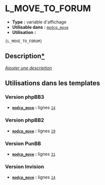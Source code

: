 # L_MOVE_TO_FORUM
* __Type__ __:__ variable d'affichage
* __Utilisable dans__ __:__ [`modcp_move`](../tpl/modcp_move.md#readme)
* __Utilisation__ __:__

```smarty
{L_MOVE_TO_FORUM}
```

## Description[*](https://fa-tvars.appspot.com/var/L_MOVE_TO_FORUM)
[*Ajouter une description*](https://fa-tvars.appspot.com/var/L_MOVE_TO_FORUM)

## Utilisations dans les templates

### Version phpBB3
* __[`modcp_move`](../tpl/modcp_move.md#readme)__ __:__ lignes [`14`](../src/prosilver/modcp_move.tpl#L14)

### Version phpBB2
* __[`modcp_move`](../tpl/modcp_move.md#readme)__ __:__ lignes [`19`](../src/subsilver/modcp_move.tpl#L19)

### Version PunBB
* __[`modcp_move`](../tpl/modcp_move.md#readme)__ __:__ lignes [`31`](../src/punbb/modcp_move.tpl#L31)

### Version Invision
* __[`modcp_move`](../tpl/modcp_move.md#readme)__ __:__ lignes [`14`](../src/invision/modcp_move.tpl#L14)

